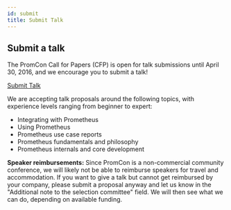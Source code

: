 ```yaml
---
id: submit
title: Submit Talk
---
```


## Submit a talk

The PromCon Call for Papers (CFP) is open for talk submissions until April 30,
2016, and we encourage you to submit a talk!

<a class="btn btn-default btn-lg" href="https://docs.google.com/forms/d/1b7lq7-h8f0JRPThl6oc3Q70YsbzR__FcGNKbCvdetow/viewform" target="_blank" role="button">Submit Talk</a>

We are accepting talk proposals around the following topics, with experience
levels ranging from beginner to expert:

* Integrating with Prometheus</li>
* Using Prometheus</li>
* Prometheus use case reports</li>
* Prometheus fundamentals and philosophy</li>
* Prometheus internals and core development</li>

**Speaker reimbursements:** Since PromCon is a non-commercial community
conference, we will likely not be able to reimburse speakers for travel and
accommodation. If you want to give a talk but cannot get reimbursed by your
company, please submit a proposal anyway and let us know in the "Additional
note to the selection committee" field.  We will then see what we can do,
depending on available funding.
